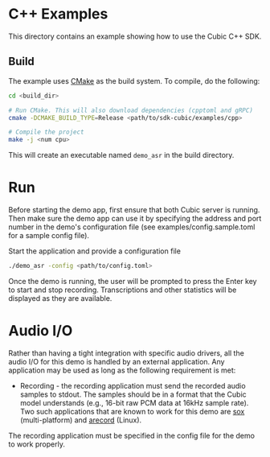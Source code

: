 # C++ Examples

This directory contains an example showing how to use the Cubic C++ SDK.

## Build
The example uses [CMake](www.cmake.org) as the build system. To compile,
do the following:
```bash
cd <build_dir>

# Run CMake. This will also download dependencies (cpptoml and gRPC)
cmake -DCMAKE_BUILD_TYPE=Release <path/to/sdk-cubic/examples/cpp>

# Compile the project
make -j <num cpu>
```

This will create an executable named `demo_asr` in the build directory.


# Run
Before starting the demo app, first ensure that both Cubic server is running.
Then make sure the demo app can use it by specifying the address and port
number in the demo's configuration file (see examples/config.sample.toml for
a sample config file).

Start the application and provide a configuration file
```bash
./demo_asr -config <path/to/config.toml>
```

Once the demo is running, the user will be prompted to press the Enter key to
start and stop recording. Transcriptions and other statistics will be displayed
as they are available.

# Audio I/O
Rather than having a tight integration with specific audio drivers, all the audio I/O for this demo is handled by an external application. Any application may be used as long as the following requirement is met:

* Recording - the recording application must send the recorded audio samples
  to stdout. The samples should be in a format that the Cubic model understands
  (e.g., 16-bit raw PCM data at 16kHz sample rate). Two such applications that
  are known to work for this demo are [sox](http://sox.sourceforge.net/)
  (multi-platform) and [arecord](https://linux.die.net/man/1/arecord) (Linux).

The recording application must be specified in the config file for the
demo to work properly.
